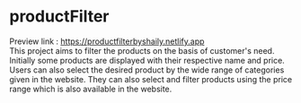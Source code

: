 # productFilter
Preview link : https://productfilterbyshaily.netlify.app         
This project aims to filter the products on the basis of customer's need. Initially some products are displayed with their respective name and price.        
Users can also select the desired product by the wide range of categories given in the website. They can also select and filter products using the price range which is also available in the website.
